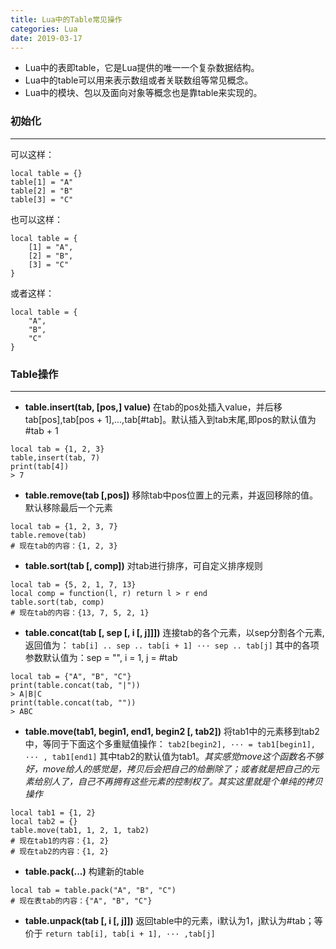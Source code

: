```yaml
---
title: Lua中的Table常见操作
categories: Lua
date: 2019-03-17
---
```


* Lua中的表即table，它是Lua提供的唯一一个复杂数据结构。
* Lua中的table可以用来表示数组或者关联数组等常见概念。
* Lua中的模块、包以及面向对象等概念也是靠table来实现的。

### 初始化
---
可以这样：
```
local table = {}
table[1] = "A"
table[2] = "B"
table[3] = "C"
```
也可以这样：
```
local table = {
    [1] = "A",
    [2] = "B",
    [3] = "C"
}
```
或者这样：
```
local table = {
    "A",
    "B",
    "C"
}
```

### Table操作
---

* **table.insert(tab, [pos,] value)**
在tab的pos处插入value，并后移tab[pos],tab[pos + 1],...,tab[#tab]。默认插入到tab末尾,即pos的默认值为#tab + 1
```
local tab = {1, 2, 3}
table,insert(tab, 7)
print(tab[4])
> 7
```

* **table.remove(tab [,pos])**
移除tab中pos位置上的元素，并返回移除的值。默认移除最后一个元素
```
local tab = {1, 2, 3, 7}
table.remove(tab)
# 现在tab的内容：{1, 2, 3} 
```

* **table.sort(tab [, comp])**
对tab进行排序，可自定义排序规则
```
local tab = {5, 2, 1, 7, 13}
local comp = function(l, r) return l > r end
table.sort(tab, comp)
# 现在tab的内容：{13, 7, 5, 2, 1}
```

* **table.concat(tab [, sep [, i [, j]]])**
连接tab的各个元素，以sep分割各个元素,返回值为：
`tab[i] .. sep .. tab[i + 1] ··· sep .. tab[j]`
其中的各项参数默认值为：sep = "", i = 1, j = #tab
```
local tab = {"A", "B", "C"}
print(table.concat(tab, "|"))
> A|B|C
print(table.concat(tab, ""))
> ABC
```

* **table.move(tab1, begin1, end1, begin2 [, tab2])**
将tab1中的元素移到tab2中，等同于下面这个多重赋值操作：
`tab2[begin2], ··· = tab1[begin1], ··· , tab1[end1]`
其中tab2的默认值为tab1。*其实感觉move这个函数名不够好，move给人的感觉是，拷贝后会把自己的给删除了；或者就是把自己的元素给别人了，自己不再拥有这些元素的控制权了。其实这里就是个单纯的拷贝操作*
```
local tab1 = {1, 2}
local tab2 = {}
table.move(tab1, 1, 2, 1, tab2)
# 现在tab1的内容：{1, 2}
# 现在tab2的内容：{1, 2}
```

* **table.pack(...)**
构建新的table
```
local tab = table.pack("A", "B", "C")
# 现在表tab的内容：{"A", "B", "C"}
```

* **table.unpack(tab [, i [, j]])**
返回table中的元素，i默认为1，j默认为#tab；等价于
`return tab[i], tab[i + 1], ··· ,tab[j]`
